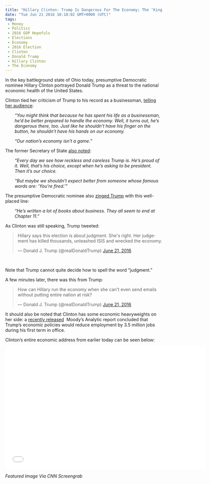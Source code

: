 ```yaml
---
title: "Hillary Clinton: Trump Is Dangerous For The Economy; The ‘King Of Debt’ (Video)"
date: "Tue Jun 21 2016 18:18:02 GMT+0000 (UTC)"
tags: 
 - Money
 - Politics
 - 2016 GOP Hopefuls
 - Elections
 - Economy
 - 2016 Election
 - Clinton
 - Donald Trump
 - Hillary Clinton
 - The Economy
---
```

<p><!-- Quick Adsense WordPress Plugin: http://quicksense.net/ --></p><p>In the key battleground state of Ohio today, presumptive Democratic nominee Hillary Clinton portrayed Donald Trump as a threat to the national economic health of the United States.</p><p>Clinton tied her criticism of Trump to his record as a businessman, <a href="http://www.cnn.com/2016/06/21/politics/hillary-clinton-economy-donald-trump/index.html?adkey=bn" onclick="__gaTracker(&apos;send&apos;, &apos;event&apos;, &apos;outbound-article&apos;, &apos;http://www.cnn.com/2016/06/21/politics/hillary-clinton-economy-donald-trump/index.html?adkey=bn&apos;, &apos;telling her audience&apos;);" target="_blank">telling her audience</a>:</p><p style="padding-left: 30px;"><em>&#x201C;You might think that because he has spent his life as a businessman, he&#x2019;d be better prepared to handle the economy. Well, it turns out, he&#x2019;s dangerous there, too. Just like he shouldn&#x2019;t have his finger on the button, he shouldn&#x2019;t have his hands on our economy.</em></p><p style="padding-left: 30px;"><em>&#x201C;Our nation&#x2019;s economy isn&#x2019;t a game.&#x201D;</em></p><p>The former Secretary of State <a href="http://www.cnn.com/2016/06/21/politics/hillary-clinton-economy-donald-trump/index.html?adkey=bn" onclick="__gaTracker(&apos;send&apos;, &apos;event&apos;, &apos;outbound-article&apos;, &apos;http://www.cnn.com/2016/06/21/politics/hillary-clinton-economy-donald-trump/index.html?adkey=bn&apos;, &apos;also noted&apos;);" target="_blank">also noted</a>:</p><p style="padding-left: 30px;"><em>&#x201C;Every day we see how reckless and careless Trump is. He&#x2019;s proud of it. Well, that&#x2019;s his choice, except when he&#x2019;s asking to be president. Then it&#x2019;s our choice.</em></p><p style="padding-left: 30px;"><em>&#x201C;But maybe we shouldn&#x2019;t expect better from someone whose famous words are: &#x2018;You&#x2019;re fired.&apos;&#x201D;</em></p><p>The presumptive Democratic nominee also <a href="http://www.cnn.com/2016/06/21/politics/hillary-clinton-economy-donald-trump/index.html?adkey=bn" onclick="__gaTracker(&apos;send&apos;, &apos;event&apos;, &apos;outbound-article&apos;, &apos;http://www.cnn.com/2016/06/21/politics/hillary-clinton-economy-donald-trump/index.html?adkey=bn&apos;, &apos;zinged Trump&apos;);" target="_blank">zinged Trump</a> with this well-placed line:</p><p style="padding-left: 30px;"><em>&#x201C;He&#x2019;s written a lot of books about business. They all seem to end at Chapter 11.&#x201D;</em></p><p>As Clinton was still speaking, Trump tweeted:</p><blockquote class="twitter-tweet" data-width="500"><p lang="en" dir="ltr">Hillary says this election is about judgment.  She&apos;s right.  Her judgement has killed thousands, unleashed ISIS and wrecked the economy.</p>
<p>&#x2014; Donald J. Trump (@realDonaldTrump) <a href="https://twitter.com/realDonaldTrump/status/745294375584956416" onclick="__gaTracker(&apos;send&apos;, &apos;event&apos;, &apos;outbound-article&apos;, &apos;https://twitter.com/realDonaldTrump/status/745294375584956416&apos;, &apos;June 21, 2016&apos;);">June 21, 2016</a></p></blockquote><p><script async src="//platform.twitter.com/widgets.js" charset="utf-8"></script></p><p>&#xA0;</p><p>Note that Trump cannot quite decide how to spell the word &#x201C;judgment.&#x201D;</p><p>A few minutes later, there was this from Trump:</p><blockquote class="twitter-tweet" data-width="500"><p lang="en" dir="ltr">How can Hillary run the economy when she can&apos;t even send emails without putting entire nation at risk?</p>
<p>&#x2014; Donald J. Trump (@realDonaldTrump) <a href="https://twitter.com/realDonaldTrump/status/745295914076672001" onclick="__gaTracker(&apos;send&apos;, &apos;event&apos;, &apos;outbound-article&apos;, &apos;https://twitter.com/realDonaldTrump/status/745295914076672001&apos;, &apos;June 21, 2016&apos;);">June 21, 2016</a></p></blockquote><p><script async src="//platform.twitter.com/widgets.js" charset="utf-8"></script></p><p>It should also be noted that Clinton has some economic heavyweights on her side: a <a href="http://money.cnn.com/2016/06/21/news/economy/donald-trump-economy-jobs/" onclick="__gaTracker(&apos;send&apos;, &apos;event&apos;, &apos;outbound-article&apos;, &apos;http://money.cnn.com/2016/06/21/news/economy/donald-trump-economy-jobs/&apos;, &apos;recently released&apos;);" target="_blank">recently released</a>&#xA0;&#xA0;Moody&#x2019;s Analytic report concluded that Trump&#x2019;s economic policies would reduce employment by 3.5 million jobs during his first term in office.</p><p>Clinton&#x2019;s entire economic address from earlier today can be seen below:</p><p><!-- Quick Adsense WordPress Plugin: http://quicksense.net/ --></p><p><span class="embed-youtube" style="text-align:center; display: block;"><iframe class="youtube-player" type="text/html" width="640" height="390" src="//www.youtube.com/embed/6-_C3X8Nf70?version=3&amp;rel=1&amp;fs=1&amp;autohide=2&amp;showsearch=0&amp;showinfo=1&amp;iv_load_policy=1&amp;wmode=transparent" allowfullscreen="true" style="border:0;"></iframe></span></p><p><em>Featured Image Via CNN Screengrab</em></p><div style="font-size:0px;height:0px;line-height:0px;margin:0;padding:0;clear:both"></div>